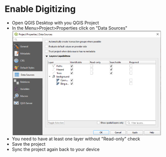 # Enable Digitizing

- Open QGIS Desktop with you QGIS Project 
- In the Menu>Project>Properties click on "Data Sources"
![Map Themes](./qgis_data_sources.png)
- You need to have at least one layer without "Read-only" check
- Save the project 
- Sync the project again back to your device

